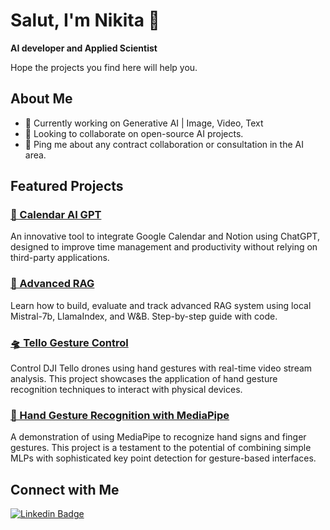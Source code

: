 # Salut, I'm Nikita 👋
**AI developer and Applied Scientist**

Hope the projects you find here will help you. 

## About Me

- 🔭 Currently working on Generative AI | Image, Video, Text
- 👯 Looking to collaborate on open-source AI projects.
- 💬 Ping me about any contract collaboration or consultation in the AI area.

## Featured Projects
### [📅 Calendar AI GPT](https://github.com/kinivi/calendar-ai-gpt)
An innovative tool to integrate Google Calendar and Notion using ChatGPT, designed to improve time management and productivity without relying on third-party applications.

### [🚀 Advanced RAG](https://github.com/kinivi/AlchemyLab/tree/main/Advanced_RAG)
Learn how to build, evaluate and track advanced RAG system using local Mistral-7b, LlamaIndex, and W&B. Step-by-step guide with code.

### [🛸 Tello Gesture Control](https://github.com/kinivi/tello-gesture-control)
Control DJI Tello drones using hand gestures with real-time video stream analysis. This project showcases the application of hand gesture recognition techniques to interact with physical devices.

### [👋 Hand Gesture Recognition with MediaPipe](https://github.com/kinivi/hand-gesture-recognition-mediapipe)
A demonstration of using MediaPipe to recognize hand signs and finger gestures. This project is a testament to the potential of combining simple MLPs with sophisticated key point detection for gesture-based interfaces.


## Connect with Me
[![Linkedin Badge](https://img.shields.io/badge/LinkedIn-0077B5?style=for-the-badge&logo=linkedin&logoColor=white)](https://www.linkedin.com/in/nikita-kiselov/)

